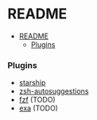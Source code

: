 # README


<!-- @import "[TOC]" {cmd="toc" depthFrom=1 depthTo=6 orderedList=false} -->

<!-- code_chunk_output -->

- [README](#readme)
    - [Plugins](#plugins)

<!-- /code_chunk_output -->


### Plugins

* [starship](https://starship.rs/guide/)
* [zsh-autosuggestions](https://github.com/zsh-users/zsh-autosuggestions)
* [fzf](https://junegunn.github.io/fzf/) (TODO)
* [exa](https://the.exa.website/) (TODO)